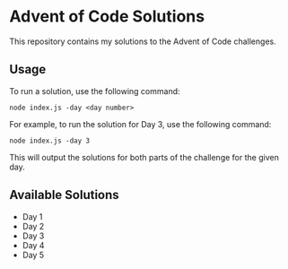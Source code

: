 # Advent of Code Solutions
This repository contains my solutions to the Advent of Code challenges.

## Usage
To run a solution, use the following command:

```console
node index.js -day <day number>
```
For example, to run the solution for Day 3, use the following command:

```console
node index.js -day 3
```
This will output the solutions for both parts of the challenge for the given day.

## Available Solutions
 - Day 1
 - Day 2
 - Day 3
 - Day 4
 - Day 5